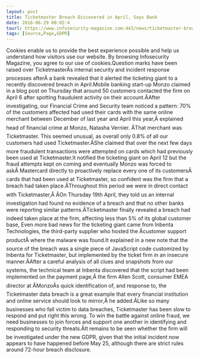 ```yaml
---
layout: post
title: Ticketmaster Breach Discovered in April, Says Bank
date: 2018-06-29 00:02:4
tourl: https://www.infosecurity-magazine.com:443/news/ticketmaster-breach-discovered-in/
tags: [Source,Page,GDPR]
---
```

Cookies enable us to provide the best experience possible and help us understand how visitors use our website. By browsing Infosecurity Magazine, you agree to our use of cookies.Question marks have been raised over TicketmasterÂs internal security and incident response processes afterÂ a bank revealed that it alerted the ticketing giant to a recently discovered breach in April.Mobile banking start-up Monzo claimed in a blog post on Thursday that around 50 customers contacted the firm on April 6 after spotting fraudulent activity on their account.ÂAfter investigating, our Financial Crime and Security team noticed a pattern: 70% of the customers affected had used their cards with the same online merchant between December of last year and April this year,Â explained head of financial crime at Monzo, Natasha Vernier. ÂThat merchant was Ticketmaster. This seemed unusual, as overall only 0.8% of all our customers had used Ticketmaster.ÂShe claimed that over the next few days more fraudulent transactions were attempted on cards which had previously been used at Ticketmaster.It notified the ticketing giant on April 12 but the fraud attempts kept on coming and eventually Monzo was forced to askÂ Mastercard directly to proactively replace every one of its customersÂ cards that had been used at Ticketmaster, so confident was the firm that a breach had taken place.ÂThroughout this period we were in direct contact with Ticketmaster,Â ÂOn Thursday 19th April, they told us an internal investigation had found no evidence of a breach and that no other banks were reporting similar patterns.ÂTicketmaster finally revealed a breach had indeed taken place at the firm, affecting less than 5% of its global customer base, Even more bad news for the ticketing giant came from Inbenta Technologies, the third-party supplier who hosted the Âcustomer support productÂ where the malware was found.It explained in a new note that the source of the breach was a single piece of JavaScript code customized by Inbenta for Ticketmaster, but implemented by the ticket firm in an insecure manner.ÂAfter a careful analysis of all clues and snapshots from our systems, the technical team at Inbenta discovered that the script had been implemented on the payment page,Â the firm Allen Scott, consumer EMEA director at ÂMonzoÂs quick identification of, and response to, the Ticketmaster data breach is a great example that every financial institution and online service should look to mirror,Â he added.ÂLike so many businesses who fall victim to data breaches, Ticketmaster has been slow to respond and put right this wrong. To win the battle against online fraud, we need businesses to join forces and support one another in identifying and responding to security threats.ÂIt remains to be seen whether the firm will be investigated under the new GDPR, given that the initial incident now appears to have happened before May 25, although there are strict rules around 72-hour breach disclosure.